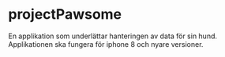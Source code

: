 # projectPawsome

En applikation som underlättar hanteringen av data för sin hund.
Applikationen ska fungera för iphone 8 och nyare versioner.
